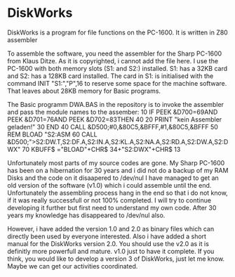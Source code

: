 # DiskWorks
DiskWorks is a program for file functions on the PC-1600. It is written in Z80 assembler

To assemble the software, you need the assembler for the Sharp PC-1600 from Klaus Ditze. As it is copyrighted, i cannot add the file here.
I use the PC-1600 with both memory slots (S1: and S2:) installed. S1: has a 32KB card and S2: has a 128KB card installed. The card in S1: is initialised with the command INIT "S1:","P",16 to reserve some space for the machine software. That leaves about 28KB memory for Basic programs.

The Basic programm DWA.BAS in the repository is to invoke the assembler and pass the module names to the assember:
10 IF PEEK &D700=69AND PEEK &D701=76AND PEEK &D702=83THEN 40
20 PRINT "kein Assembler geladen!"
30 END 
40 CALL &D500;#0,&80C5,&BFFF,#1,&80C5,&BFFF
50 REM BLOAD "S2:ASM
60 CALL &D500;">S2:DW.T,S2:DF.A,S2:IN.A,S2:KL.A,S2:NA.A,S2:RD.A,S2:DW.A,S2:DWX"
70 KBUFF$ ="BLOAD"+CHR$ 34+"S2:DWX"+CHR$ 13

Unfortunately most parts of my source codes are gone. My Sharp PC-1600 has been on a hibernation for 30 years and i did not do a backup of my RAM Disks and the code on it disaapered to /dev/nul
I have managed to get an old version of the software (v1.0) which i could assemble until the end. Unfortunately the assembling process hang in the end so that i do not know, if it was really successfull or not 100% completed. I will try to continue developing it further but first need to understand my own code. After 30 years my knowledge has disappeared to /dev/nul also.

However, i have added the version 1.0 and 2.0 as binary files which can directly been used by everyone interested. Also i have added a short manual for the DiskWorks version 2.0. You should use the v2.0 as it is definitly more powerfull and mature. v1.0 just to have it complete.
If you think, you would like to develop a version 3 of DiskWorks, just let me know. Maybe we can get our activities coordinated.
